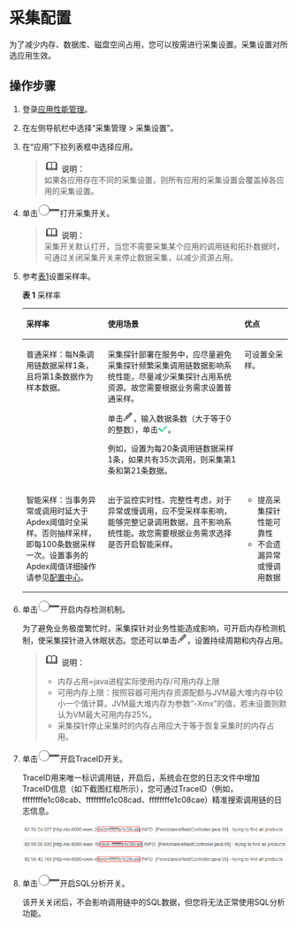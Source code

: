 # 采集配置<a name="apm_02_0012"></a>

为了减少内存、数据库、磁盘空间占用，您可以按需进行采集设置。采集设置对所选应用生效。

## 操作步骤<a name="zh-cn_topic_0094346112_section97201253204518"></a>

1.  登录[应用性能管理](https://console.huaweicloud.com/apm/)。
2.  在左侧导航栏中选择“采集管理 \> 采集设置”。
3.  在“应用”下拉列表框中选择应用。

    >![](public_sys-resources/icon-note.gif) **说明：**   
    >如果各应用存在不同的采集设置，则所有应用的采集设置会覆盖掉各应用的采集设置。  

4.  单击![](figures/zh-cn_image_0127591975.png)打开采集开关。

    >![](public_sys-resources/icon-note.gif) **说明：**   
    >采集开关默认打开，当您不需要采集某个应用的调用链和拓扑数据时，可通过关闭采集开关来停止数据采集，以减少资源占用。  

5.  参考[表1](#zh-cn_topic_0094346112_table87201753194510)设置采样率。

    **表 1**  采样率

    <a name="zh-cn_topic_0094346112_table87201753194510"></a>
    <table><thead align="left"><tr id="zh-cn_topic_0094346112_row673617538457"><th class="cellrowborder" valign="top" width="30.693069306930692%" id="mcps1.2.4.1.1"><p id="zh-cn_topic_0094346112_p18736115317455"><a name="zh-cn_topic_0094346112_p18736115317455"></a><a name="zh-cn_topic_0094346112_p18736115317455"></a>采样率</p>
    </th>
    <th class="cellrowborder" valign="top" width="51.48514851485149%" id="mcps1.2.4.1.2"><p id="zh-cn_topic_0094346112_p57365538450"><a name="zh-cn_topic_0094346112_p57365538450"></a><a name="zh-cn_topic_0094346112_p57365538450"></a>使用场景</p>
    </th>
    <th class="cellrowborder" valign="top" width="17.82178217821782%" id="mcps1.2.4.1.3"><p id="zh-cn_topic_0094346112_p2736053144512"><a name="zh-cn_topic_0094346112_p2736053144512"></a><a name="zh-cn_topic_0094346112_p2736053144512"></a>优点</p>
    </th>
    </tr>
    </thead>
    <tbody><tr id="zh-cn_topic_0094346112_row7736753194511"><td class="cellrowborder" valign="top" width="30.693069306930692%" headers="mcps1.2.4.1.1 "><p id="zh-cn_topic_0094346112_p153447792619"><a name="zh-cn_topic_0094346112_p153447792619"></a><a name="zh-cn_topic_0094346112_p153447792619"></a>普通采样：每N条调用链数据采样1条，且将第1条数据作为样本数据。</p>
    </td>
    <td class="cellrowborder" valign="top" width="51.48514851485149%" headers="mcps1.2.4.1.2 "><p id="zh-cn_topic_0094346112_p1073613539459"><a name="zh-cn_topic_0094346112_p1073613539459"></a><a name="zh-cn_topic_0094346112_p1073613539459"></a>采集探针部署在服务中，应尽量避免采集探针频繁采集调用链数据影响系统性能，尽量减少采集探针占用系统资源。故您需要根据业务需求设置普通采样。</p>
    <p id="zh-cn_topic_0094346112_p75941445182614"><a name="zh-cn_topic_0094346112_p75941445182614"></a><a name="zh-cn_topic_0094346112_p75941445182614"></a>单击<a name="zh-cn_topic_0094346112_image059417451264"></a><a name="zh-cn_topic_0094346112_image059417451264"></a><span><img id="zh-cn_topic_0094346112_image059417451264" src="figures/zh-cn_image_0127591978.png"></span>，输入数据条数（大于等于0的整数），单击<a name="zh-cn_topic_0094346112_image259417456262"></a><a name="zh-cn_topic_0094346112_image259417456262"></a><span><img id="zh-cn_topic_0094346112_image259417456262" src="figures/zh-cn_image_0127591981.png"></span>。</p>
    <p id="zh-cn_topic_0094346112_p15594204542616"><a name="zh-cn_topic_0094346112_p15594204542616"></a><a name="zh-cn_topic_0094346112_p15594204542616"></a>例如，设置为每20条调用链数据采样1条，如果共有35次调用，则采集第1条和第21条数据。</p>
    </td>
    <td class="cellrowborder" valign="top" width="17.82178217821782%" headers="mcps1.2.4.1.3 "><p id="zh-cn_topic_0094346112_p1673615536455"><a name="zh-cn_topic_0094346112_p1673615536455"></a><a name="zh-cn_topic_0094346112_p1673615536455"></a>可设置全采样。</p>
    </td>
    </tr>
    <tr id="zh-cn_topic_0094346112_row10736145319451"><td class="cellrowborder" valign="top" width="30.693069306930692%" headers="mcps1.2.4.1.1 "><p id="zh-cn_topic_0094346112_p157369531459"><a name="zh-cn_topic_0094346112_p157369531459"></a><a name="zh-cn_topic_0094346112_p157369531459"></a>智能采样：当事务异常或调用时延大于Apdex阈值时全采样。否则抽样采样，即每100条数据采样一次。设置事务的Apdex阈值详细操作请参见<a href="https://support.huaweicloud.com/usermanual-apm/apm_02_0016.html" target="_blank" rel="noopener noreferrer">配置中心</a>。</p>
    </td>
    <td class="cellrowborder" valign="top" width="51.48514851485149%" headers="mcps1.2.4.1.2 "><p id="zh-cn_topic_0094346112_p15736185313453"><a name="zh-cn_topic_0094346112_p15736185313453"></a><a name="zh-cn_topic_0094346112_p15736185313453"></a>出于监控实时性、完整性考虑，对于异常或慢调用，应不受采样率影响，能够完整记录调用数据，且不影响系统性能。故您需要根据业务需求选择是否开启智能采样。</p>
    </td>
    <td class="cellrowborder" valign="top" width="17.82178217821782%" headers="mcps1.2.4.1.3 "><a name="zh-cn_topic_0094346112_ul9736135317454"></a><a name="zh-cn_topic_0094346112_ul9736135317454"></a><ul id="zh-cn_topic_0094346112_ul9736135317454"><li>提高采集探针性能可靠性</li><li>不会遗漏异常或慢调用数据</li></ul>
    </td>
    </tr>
    </tbody>
    </table>

6.  单击![](figures/zh-cn_image_0127591984.png)开启内存检测机制。

    为了避免业务极度繁忙时，采集探针对业务性能造成影响，可开启内存检测机制，使采集探针进入休眠状态。您还可以单击![](figures/zh-cn_image_0127591987.png)，设置持续周期和内存占用。

    >![](public_sys-resources/icon-note.gif) **说明：**   
    >-   内存占用=java进程实际使用内存/可用内存上限  
    >-   可用内存上限：按照容器可用内存资源配额与JVM最大堆内存中较小一个值计算。JVM最大堆内存为参数“-Xmx”的值，若未设置则默认为VM最大可用内存25%。  
    >-   采集探针停止采集时的内存占用应大于等于恢复采集时的内存占用。  

7.  单击![](figures/zh-cn_image_0127591990.png)开启TraceID开关。

    TraceID用来唯一标识调用链，开启后，系统会在您的日志文件中增加TraceID信息（如下截图红框所示），您可通过TraceID（例如，ffffffffe1c08cab、ffffffffe1c08cad、ffffffffe1c08cae）精准搜索调用链的日志信息。

    ![](figures/zh-cn_image_0127591993.png)

8.  单击![](figures/zh-cn_image_0127591996.png)开启SQL分析开关。

    该开关关闭后，不会影响调用链中的SQL数据，但您将无法正常使用SQL分析功能。


